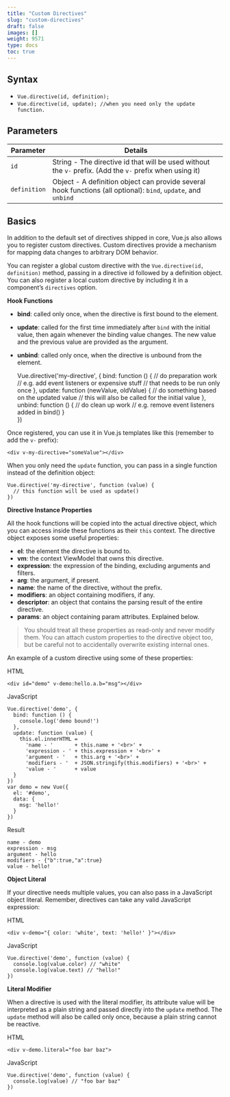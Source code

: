 ```yaml
---
title: "Custom Directives"
slug: "custom-directives"
draft: false
images: []
weight: 9571
type: docs
toc: true
---
```


## Syntax
- `Vue.directive(id, definition);`
- `Vue.directive(id, update); //when you need only the update function.`

## Parameters
| Parameter | Details |
| --------- | ------- |
| `id` | String - The directive id that will be used without the `v-` prefix. (Add the `v-` prefix when using it) |
| `definition` | Object - A definition object can provide several hook functions (all optional): `bind`, `update`, and `unbind`|

## Basics
In addition to the default set of directives shipped in core, Vue.js also allows you to register custom directives. Custom directives provide a mechanism for mapping data changes to arbitrary DOM behavior.

You can register a global custom directive with the `Vue.directive(id, definition)` method, passing in a directive id followed by a definition object. You can also register a local custom directive by including it in a component’s `directives` option.

 **Hook Functions**

 - **bind**: called only once, when the directive is first bound to the element.
 - **update**: called for the first time immediately after `bind` with the initial value, then again whenever the binding value changes. The new value and the previous value are provided as the argument.
 - **unbind**: called only once, when the directive is unbound from the element.

    
    Vue.directive('my-directive', {
         bind: function () {
           // do preparation work
           // e.g. add event listeners or expensive stuff
           // that needs to be run only once
         },
         update: function (newValue, oldValue) {
           // do something based on the updated value
           // this will also be called for the initial value
         },
         unbind: function () {
           // do clean up work
           // e.g. remove event listeners added in bind()
         }    
    })

Once registered, you can use it in Vue.js templates like this (remember to add the `v-` prefix):

    <div v-my-directive="someValue"></div>

When you only need the `update` function, you can pass in a single function instead of the definition object:

    Vue.directive('my-directive', function (value) {
      // this function will be used as update()
    })

**Directive Instance Properties**

All the hook functions will be copied into the actual directive object, which you can access inside these functions as their `this` context. The directive object exposes some useful properties:

 - **el**: the element the directive is bound to.
 - **vm**: the context ViewModel that owns this directive.
 - **expression**: the expression of the binding, excluding arguments and filters.
 - **arg**: the argument, if present.
 - **name**: the name of the directive, without the prefix.
 - **modifiers**: an object containing modifiers, if any.
 - **descriptor**: an object that contains the parsing result of the entire directive.
 - **params**: an object containing param attributes. Explained below.

> You should treat all these properties as read-only and never modify
> them. You can attach custom properties to the directive object too,
> but be careful not to accidentally overwrite existing internal ones.

An example of a custom directive using some of these properties:

HTML

    <div id="demo" v-demo:hello.a.b="msg"></div>

JavaScript

    Vue.directive('demo', {
      bind: function () {
        console.log('demo bound!')
      },
      update: function (value) {
        this.el.innerHTML =
          'name - '       + this.name + '<br>' +
          'expression - ' + this.expression + '<br>' +
          'argument - '   + this.arg + '<br>' +
          'modifiers - '  + JSON.stringify(this.modifiers) + '<br>' +
          'value - '      + value
      }
    })
    var demo = new Vue({
      el: '#demo',
      data: {
        msg: 'hello!'
      }
    })

Result

    name - demo
    expression - msg
    argument - hello
    modifiers - {"b":true,"a":true}
    value - hello!

**Object Literal**

If your directive needs multiple values, you can also pass in a JavaScript object literal. Remember, directives can take any valid JavaScript expression:

HTML

    <div v-demo="{ color: 'white', text: 'hello!' }"></div>

JavaScript 

    Vue.directive('demo', function (value) {
      console.log(value.color) // "white"
      console.log(value.text) // "hello!"
    })

**Literal Modifier**

When a directive is used with the literal modifier, its attribute value will be interpreted as a plain string and passed directly into the `update` method. The `update` method will also be called only once, because a plain string cannot be reactive.

HTML

    <div v-demo.literal="foo bar baz">

JavaScript

    Vue.directive('demo', function (value) {
      console.log(value) // "foo bar baz"
    })

